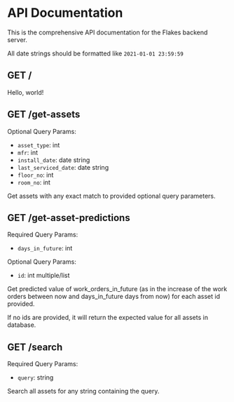 # API Documentation

This is the comprehensive API documentation for the Flakes backend server.

All date strings should be formatted like `2021-01-01 23:59:59`

## GET /

Hello, world!

## GET /get-assets

Optional Query Params:

- `asset_type`: int
- `mfr`: int
- `install_date`: date string
- `last_serviced_date`: date string
- `floor_no`: int
- `room_no`: int

Get assets with any exact match to provided optional query parameters.

## GET /get-asset-predictions

Required Query Params:

- `days_in_future`: int

Optional Query Params:

- `id`: int multiple/list

Get predicted value of work_orders_in_future (as in the increase of the work orders between now and days_in_future days from now) for each asset id provided.

If no ids are provided, it will return the expected value for all assets in database.

## GET /search

Required Query Params:

- `query`: string

Search all assets for any string containing the query.
